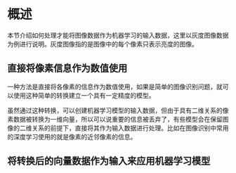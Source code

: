 # 概述

本节介绍如何处理才能将图像数据作为机器学习的输入数据，这里以灰度图像数据为例进行说明。灰度图像指的是图像中的每个像素只表示亮度的图像。

## 直接将像素信息作为数值使用

一种方法是直接将各像素的信息作为数值使用，如果是简单的图像识别问题，就可以使用这种简单的转换建立一个具有一定精度的模型。

虽然通过这种转换，可以创建机器学习模型的输入数据，但由于具有二维关系的像素数据被转换为一维向量，所以可以说重要的信息被丢弃了，有些模型会在保留图像的二维关系的前提下，直接将其作为输入数据进行处理。比如在图像识别中常用的深度学习使用的就是像素的近邻像素的信息。

## 将转换后的向量数据作为输入来应用机器学习模型

